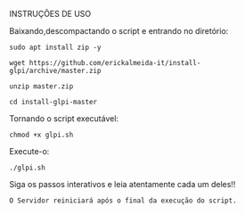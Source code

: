 

INSTRUÇÕES DE USO

Baixando,descompactando o script e entrando no diretório:

    sudo apt install zip -y

    wget https://github.com/erickalmeida-it/install-glpi/archive/master.zip

    unzip master.zip

    cd install-glpi-master

Tornando o script executável:

    chmod +x glpi.sh

Execute-o:

    ./glpi.sh

Siga os passos interativos e leia atentamente cada um deles!!

    O Servidor reiniciará após o final da execução do script.

